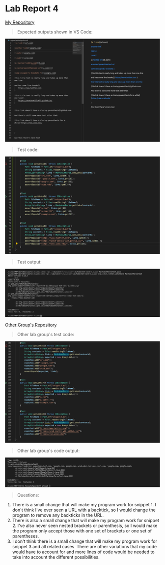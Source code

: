 # Lab Report 4

[My Repository](https://github.com/liiizy/markdown-parse)

> Expected outputs shown in VS Code:

![Image](expectedoutputs.png)

> Test code:

![Image](mytests.png)

> Test output:

![Image](myoutput.png)

[Other Group's Repository](https://github.com/CatherineGu16/CSE15L-RoseateSpoonbill)

> Other lab group's test code:

![Image](othertests.png)

> Other lab group's code output:

![Image](otheroutputs.png)

> Questions:
1. There is a small change that will make my program work for snippet 1. I don't think I've ever seen a URL with a backtick, so I would change the program to remove any backticks in the URL. 
2. There is also a small change that will make my program work for snippet 2. I've also never seen nested brackets or parenthesis, so I would make the program only accept those with one set of brackets or one set of parentheses. 
3. I don't think there is a small change that will make my program work for snippet 3 and all related cases. There are other variations that my code would have to account for and more lines of code would be needed to take into account the different possibilities. 


